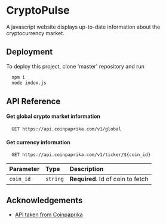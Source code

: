 
# CryptoPulse

A javascript website displays up-to-date information about the cryptocurrency market.
## Deployment

To deploy this project, clone 'master' repository and run

```bash
  npm i
  node index.js
```


## API Reference

#### Get global crypto market information

```http
  GET https://api.coinpaprika.com/v1/global
```

#### Get currency information

```http
  GET https://api.coinpaprika.com/v1/ticker/${coin_id}
```

| Parameter | Type     | Description                       |
| :-------- | :------- | :-------------------------------- |
| `coin_id`      | `string` | **Required**. Id of coin to fetch |



## Acknowledgements

 - [API taken from Coinpaprika](https://coinpaprika.com/)

